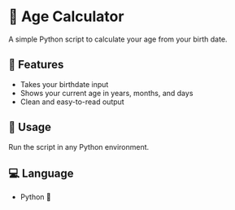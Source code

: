 # 🧮 Age Calculator

A simple Python script to calculate your age from your birth date.

## 📌 Features
- Takes your birthdate input
- Shows your current age in years, months, and days
- Clean and easy-to-read output

## 🚀 Usage
Run the script in any Python environment.

## 💻 Language
- Python 🐍
